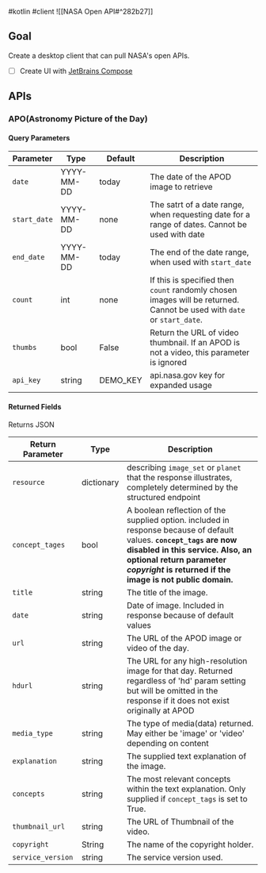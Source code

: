 #kotlin #client
![[NASA Open API#^282b27]]
## Goal
Create a desktop client that can pull NASA's open APIs.
- [ ] Create UI with [JetBrains Compose](https://github.com/JetBrains/compose-jb/)
## APIs
### APO(Astronomy Picture of the Day)
#### Query Parameters
| Parameter   | Type       | Default  | Description                                                                                                            |
| ---------- | ---------- | -------- | ---------------------------------------------------------------------------------------------------------------------- |
| `date`       | YYYY-MM-DD | today    | The date of the APOD image to retrieve                                                                                 |
| `start_date` | YYYY-MM-DD | none     | The satrt of a date range, when requesting date for a range of dates. Cannot be used with date                         |
| `end_date`   | YYYY-MM-DD | today    | The end of the date range, when used with `start_date`                                                                 |
| `count`      | int        | none     | If this is specified then `count` randomly chosen images will be returned. Cannot be used with `date` or `start_date`. |
| `thumbs`     | bool       | False    | Return the URL of video thumbnail. If an APOD is not a video, this parameter is ignored                                |
| `api_key`    | string     | DEMO_KEY | api.nasa.gov key for expanded usage                                                                                                                       |
#### Returned Fields
Returns JSON

| Return Parameter | Type       | Description                                                                                                                                                                                                                                     |
| ---------------- | ---------- | ----------------------------------------------------------------------------------------------------------------------------------------------------------------------------------------------------------------------------------------------- |
| `resource`       | dictionary | describing `image_set` or `planet` that the response illustrates, completely determined by the structured endpoint                                                                                                                              |
| `concept_tages`  | bool       | A boolean reflection of the supplied option. included in response because of default values. **`concept_tags` are now disabled in this service. Also, an optional return parameter _copyright_ is returned if the image is not public domain.** |
| `title`          | string     | The title of the image.                                                                                                                                                                                                                         |
| `date`           | string     | Date of image. Included in response because of default values                                                                                                                                                                                   |
| `url`            | string     | The URL of the APOD image or video of the day.                                                                                                                                                                                                  |
| `hdurl`          | string     | The URL for any high-resolution image for that day. Returned regardless of 'hd' param setting but will be omitted in the response if it does not exist originally at APOD                                                                       |
| `media_type`     | string     | The type of media(data) returned. May either be 'image' or 'video' depending on content                                                                                                                                                         |
| `explanation`    | string     | The supplied text explanation of the image.                                                                                                                                                                                                     |
| `concepts`       | string     | The most relevant concepts within the text explanation. Only supplied if `concept_tags` is set to True.                                                                                                                                         |
| `thumbnail_url`  | string     | The URL of Thumbnail of the video.                                                                                                                                                                                                              |
| `copyright`      | String     | The name of the copyright holder.                                                                                                                                                                                                               |
| `service_version`| string     | The service version used.                                                                                                                                                                                                                       |
